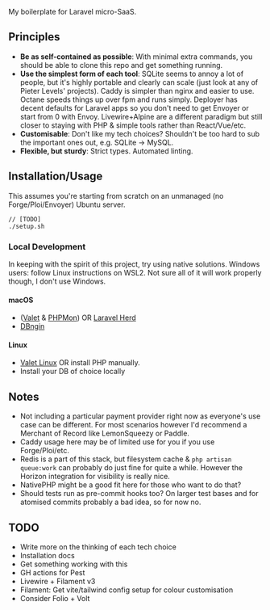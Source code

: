 My boilerplate for Laravel micro-SaaS.

## Principles

- **Be as self-contained as possible**: With minimal extra commands, you should be able to clone this repo and get something running.
- **Use the simplest form of each tool**: SQLite seems to annoy a lot of people, but it's highly portable and clearly can scale (just look at any of Pieter Levels' projects). Caddy is simpler than nginx and easier to use. Octane speeds things up over fpm and runs simply. Deployer has decent defaults for Laravel apps so you don't need to get Envoyer or start from 0 with Envoy. Livewire+Alpine are a different paradigm but still closer to staying with PHP & simple tools rather than React/Vue/etc.
- **Customisable**: Don't like my tech choices? Shouldn't be too hard to sub the important ones out, e.g. SQLite -> MySQL.
- **Flexible, but sturdy**: Strict types. Automated linting.

## Installation/Usage

This assumes you're starting from scratch on an unmanaged (no Forge/Ploi/Envoyer) Ubuntu server.

```shell
// [TODO]
./setup.sh
```

### Local Development

In keeping with the spirit of this project, try using native solutions.
Windows users: follow Linux instructions on WSL2. Not sure all of it will work properly though, I don't use Windows.

#### macOS

- ([Valet](https://laravel.com/docs/10.x/valet) & [PHPMon](https://phpmon.app/)) OR [Laravel Herd](https://herd.laravel.com/)
- [DBngin](https://dbngin.com/)

#### Linux

- [Valet Linux](https://cpriego.github.io/valet-linux/) OR install PHP manually.
- Install your DB of choice locally

## Notes

- Not including a particular payment provider right now as everyone's use case can be different. For most scenarios however I'd recommend a Merchant of Record like LemonSqueezy or Paddle.
- Caddy usage here may be of limited use for you if you use Forge/Ploi/etc.
- Redis is a part of this stack, but filesystem cache & `php artisan queue:work` can probably do just fine for quite a while. However the Horizon integration for visibility is really nice.
- NativePHP might be a good fit here for those who want to do that?
- Should tests run as pre-commit hooks too? On larger test bases and for atomised commits probably a bad idea, so for now no.

## TODO

- Write more on the thinking of each tech choice
- Installation docs
- Get something working with this
- GH actions for Pest
- Livewire + Filament v3
- Filament: Get vite/tailwind config setup for colour customisation
- Consider Folio + Volt
